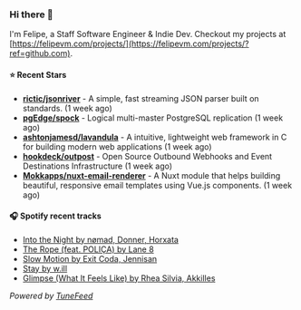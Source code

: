 ### Hi there 👋

I'm Felipe, a Staff Software Engineer & Indie Dev. Checkout my projects at [https://felipevm.com/projects/](https://felipevm.com/projects/?ref=github.com).

#### ⭐ Recent Stars
- **[rictic/jsonriver](https://github.com/rictic/jsonriver)** - A simple, fast streaming JSON parser built on standards. (1 week ago)
- **[pgEdge/spock](https://github.com/pgEdge/spock)** - Logical multi-master PostgreSQL replication (1 week ago)
- **[ashtonjamesd/lavandula](https://github.com/ashtonjamesd/lavandula)** - A intuitive, lightweight web framework in C for building modern web applications (1 week ago)
- **[hookdeck/outpost](https://github.com/hookdeck/outpost)** - Open Source Outbound Webhooks and Event Destinations Infrastructure (1 week ago)
- **[Mokkapps/nuxt-email-renderer](https://github.com/Mokkapps/nuxt-email-renderer)** - A Nuxt module that helps building beautiful, responsive email templates using Vue.js components. (1 week ago)

#### 🎧 Spotify recent tracks
- [Into the Night by nømad, Donner, Horxata](https://open.spotify.com/track/33ljt9tVhlLy9K8Kmg1xA3)
- [The Rope (feat. POLIÇA) by Lane 8](https://open.spotify.com/track/1rIoZ8H3v3InBt8YbMBapx)
- [Slow Motion by Exit Coda, Jennisan](https://open.spotify.com/track/1YWjU3cZwoyBCYQhxFOBeJ)
- [Stay by w.ill](https://open.spotify.com/track/3rkp3IGj5pNBTqGjihMNJe)
- [Glimpse (What It Feels Like) by Rhea Silvia, Akkilles](https://open.spotify.com/track/48ADZ1XVkHIhjjodWxCXbo)

_Powered by [TuneFeed](https://tunefeed.app?ref=github.com)_
